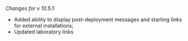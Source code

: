 _Changes for v 10.5.1_:
- Added ability to display post-deployment messages and starting links for external installations;
- Updated laboratory links
